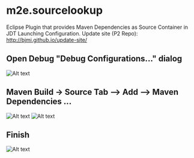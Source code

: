# m2e.sourcelookup
Eclipse Plugin that provides Maven Dependencies as Source Container in JDT Launching Configuration.
Update site (P2 Repo): http://bjmi.github.io/update-site/
## Open Debug "Debug Configurations..." dialog
![Alt text](../gh-pages/images/launch-debug1.png?raw=true)
## Maven Build -> Source Tab --> Add --> Maven Dependencies ...
![Alt text](../gh-pages/images/launch-debug2.png?raw=true)
![Alt text](../gh-pages/images/launch-debug3.png?raw=true)
## Finish
![Alt text](../gh-pages/images/launch-debug4.png?raw=true)
